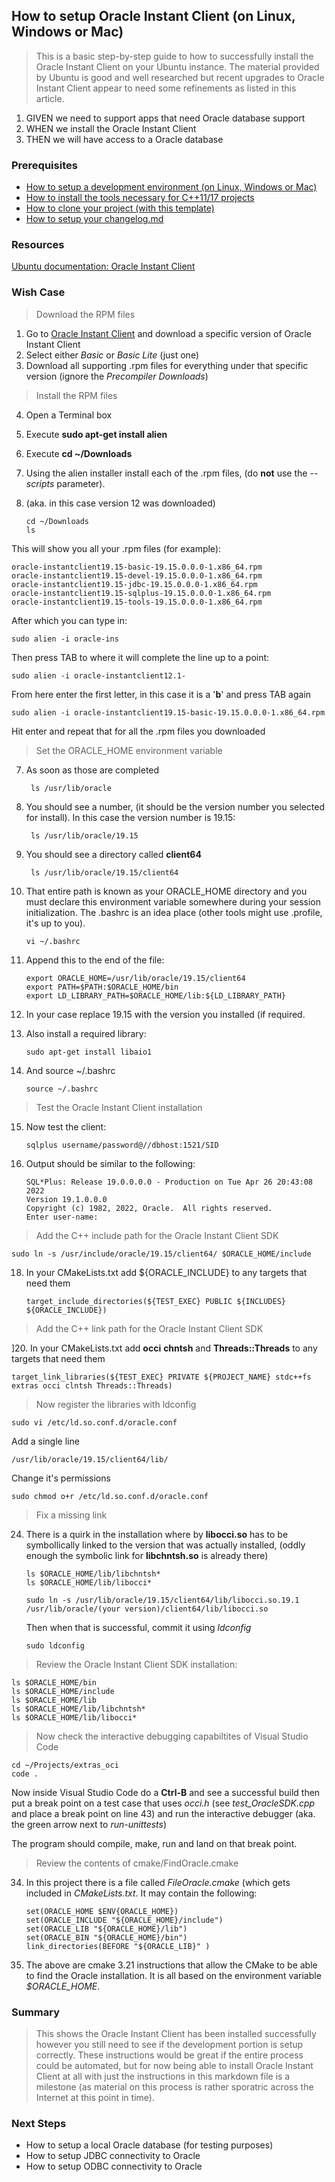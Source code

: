 ## How to setup Oracle Instant Client (on Linux, Windows or Mac)
> This is a basic step-by-step guide to how to successfully install the Oracle Instant Client on your Ubuntu instance. The material provided by Ubuntu is good and well researched but recent upgrades to Oracle Instant Client appear to need some refinements as listed in this article.

 1. GIVEN we need to support apps that need Oracle database support
 2. WHEN we install the Oracle Instant Client
 3. THEN we will have access to a Oracle database

### Prerequisites

- [How to setup a development environment (on Linux, Windows or Mac)](https://github.com/perriera/extras_oci/blob/dev/docs/ENVIRONMENT.md)
- [How to install the tools necessary for C++11/17 projects](https://github.com/perriera/extras_oci/blob/dev/docs/INSTALL.md)
- [How to clone your project (with this template)](https://github.com/perriera/extras_oci/blob/dev/docs/CLONE.md)
- [How to setup your changelog.md](https://github.com/perriera/extras_oci/blob/dev/docs/CHANGELOG.md)

### Resources
[Ubuntu documentation: Oracle Instant Client](https://help.ubuntu.com/community/Oracle%20Instant%20Client)

### Wish Case
> Download the RPM files
 1. Go to [Oracle Instant Client](https://help.ubuntu.com/community/Oracle%20Instant%20Client) and download a specific version of Oracle Instant Client
 2. Select either *Basic* or *Basic Lite* (just one)
 3. Download all supporting .rpm files for everything under that specific version (ignore the _Precompiler Downloads_)
> Install the RPM files
 4. Open a Terminal box 
 5. Execute **sudo apt-get install alien**
 6. Execute **cd ~/Downloads**
 7. Using the alien installer install each of the .rpm files, (do **not** use the *--scripts* parameter).
 8. (aka. in this case version 12 was downloaded)

		cd ~/Downloads
		ls 
This will show you all your .rpm files (for example):

	oracle-instantclient19.15-basic-19.15.0.0.0-1.x86_64.rpm
	oracle-instantclient19.15-devel-19.15.0.0.0-1.x86_64.rpm
	oracle-instantclient19.15-jdbc-19.15.0.0.0-1.x86_64.rpm
	oracle-instantclient19.15-sqlplus-19.15.0.0.0-1.x86_64.rpm
	oracle-instantclient19.15-tools-19.15.0.0.0-1.x86_64.rpm

After which you can type in:

	sudo alien -i oracle-ins

Then press TAB to where it will complete the line up to a point:

	sudo alien -i oracle-instantclient12.1-

From here enter the first letter, in this case it is a '**b**' and press TAB again

	sudo alien -i oracle-instantclient19.15-basic-19.15.0.0.0-1.x86_64.rpm

Hit enter and repeat that for all the .rpm files you downloaded
> Set the ORACLE_HOME environment variable

7. As soon as those are completed 

		ls /usr/lib/oracle

8. You should see a number, (it should be the version number you selected for install). In this case the version number is 19.15:

		ls /usr/lib/oracle/19.15

9. You should see a directory called **client64**

		ls /usr/lib/oracle/19.15/client64

10. That entire path is known as your ORACLE_HOME directory and you must declare this environment variable somewhere during your session initialization. The .bashrc is an idea place (other tools might use .profile, it's up to you).

		vi ~/.bashrc

11. Append this to the end of the file:

		export ORACLE_HOME=/usr/lib/oracle/19.15/client64
		export PATH=$PATH:$ORACLE_HOME/bin
		export LD_LIBRARY_PATH=$ORACLE_HOME/lib:${LD_LIBRARY_PATH}

12. In your case replace 19.15 with the version you installed (if required.
13. Also install a required library: 

		sudo apt-get install libaio1

14. And source ~/.bashrc

		source ~/.bashrc

> Test the Oracle Instant Client installation
15. Now test the client:

		sqlplus username/password@//dbhost:1521/SID

16. Output should be similar to the following:

		SQL*Plus: Release 19.0.0.0.0 - Production on Tue Apr 26 20:43:08 2022
		Version 19.1.0.0.0
		Copyright (c) 1982, 2022, Oracle.  All rights reserved.
		Enter user-name:
> Add the C++ include path for the Oracle Instant Client SDK
	
	sudo ln -s /usr/include/oracle/19.15/client64/ $ORACLE_HOME/include

18. In your CMakeLists.txt add ${ORACLE_INCLUDE} to any targets that need them

		target_include_directories(${TEST_EXEC} PUBLIC ${INCLUDES}  ${ORACLE_INCLUDE})

> Add the C++ link path for the Oracle Instant Client SDK

]20. In your CMakeLists.txt add **occi**  **chntsh** and **Threads::Threads** to any targets that need them

	target_link_libraries(${TEST_EXEC} PRIVATE ${PROJECT_NAME} stdc++fs extras occi clntsh Threads::Threads)

> Now register the libraries with ldconfig

	sudo vi /etc/ld.so.conf.d/oracle.conf

Add a single line 

	/usr/lib/oracle/19.15/client64/lib/

Change it's permissions 

	sudo chmod o+r /etc/ld.so.conf.d/oracle.conf

> Fix a missing link

24. There is a quirk in the installation where by **libocci.so** has to be symbollically linked to the version that was actually installed, (oddly enough the symbolic link for **libchntsh.so** is already there)

		ls $ORACLE_HOME/lib/libchntsh*
		ls $ORACLE_HOME/lib/libocci*

		sudo ln -s /usr/lib/oracle/19.15/client64/lib/libocci.so.19.1 /usr/lib/oracle/(your version)/client64/lib/libocci.so

	Then when that is successful, commit it using *ldconfig*

		sudo ldconfig

> Review the Oracle Instant Client SDK installation:

	ls $ORACLE_HOME/bin
	ls $ORACLE_HOME/include
	ls $ORACLE_HOME/lib
	ls $ORACLE_HOME/lib/libchntsh*
	ls $ORACLE_HOME/lib/libocci*

> Now check the interactive debugging capabiltites of Visual Studio Code

	cd ~/Projects/extras_oci
	code .

Now inside Visual Studio Code do a **Ctrl-B** and see a successful build then put a break point on a test case that uses *occi.h* (see *test_OracleSDK.cpp* and place a break point on line 43) and run the interactive debugger (aka. the green arrow next to *run-unittests*)

The program should compile, make, run and land on that break point.

> Review the contents of cmake/FindOracle.cmake
34. In this project there is a file called *FileOracle.cmake* (which gets included in *CMakeLists.txt*. It may contain the following:

		set(ORACLE_HOME $ENV{ORACLE_HOME})
		set(ORACLE_INCLUDE "${ORACLE_HOME}/include")
		set(ORACLE_LIB "${ORACLE_HOME}/lib")
		set(ORACLE_BIN "${ORACLE_HOME}/bin")
		link_directories(BEFORE "${ORACLE_LIB}" )
35. The above are cmake 3.21 instructions that allow the CMake to be able to find the Oracle installation. It is all based on the environment variable *$ORACLE_HOME*. 


### Summary
> This shows the Oracle Instant Client has been installed successfully however you still need to see if the development portion is setup correctly. These instructions would be great if the entire process could be automated, but for now being able to install Oracle Instant Client at all with just the instructions in this markdown file is a milestone (as material on this process is rather sporatric across the Internet at this point in time).

### Next Steps
- How to setup a local Oracle database (for testing purposes)
- How to setup JDBC connectivity to Oracle
- How to setup ODBC connectivity to Oracle



